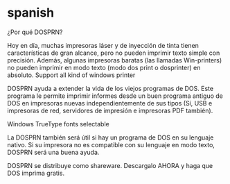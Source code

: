 # spanish

¿Por qué DOSPRN?

Hoy en día, muchas impresoras láser y de inyección de tinta tienen características de gran alcance, pero no pueden imprimir texto simple con precisión. Además, algunas impresoras baratas (las llamadas Win-printers) no pueden imprimir en modo texto (modo dos print o dosprinter) en absoluto.
Support all kind of windows printer

DOSPRN ayuda a extender la vida de los viejos programas de DOS. Este programa le permite imprimir informes desde un buen programa antiguo de DOS en impresoras nuevas independientemente de sus tipos (Sí, USB e impresoras de red, servidores de impresión e impresoras PDF también).

Windows TrueType fonts selectable

La DOSPRN también será útil si hay un programa de DOS en su lenguaje nativo. Si su impresora no es compatible con su lenguaje en modo texto, DOSPRN será una buena ayuda.

DOSPRN se distribuye como shareware. Descargalo AHORA y haga que DOS imprima gratis.
